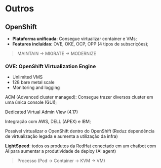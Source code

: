 # Outros

## OpenShift

- **Plataforma unificada**: Consegue virtualizar container e VMs;
- **Features incluídas**: OVE, OKE, OCP, OPP (4 tipos de subscrições);

> MAINTAIN -> MIGRATE -> MODERNIZE
  
### OVE: OpenShift Virtualization Engine

- Unlimited VMS
- 128 bare metal scale
- Monitoring and logging

ACM (Advanced cluster managed): Consegue trazer diversos cluster em uma única console (GUI);

Dedicated Virtual Admin View (4.17)

Integração com AWS, DELL (APEX) e IBM;

Possível virtualizar o OpenShift dentro do OpenShift (Reduz dependência de virtualização legada e aumenta a utilização da infra)

**LightSpeed**: todos os produtos da RedHat conectado em um chatbot com AI para aumentar a produtividade de deploy (AI agent)

> Processo (Pod -> Container -> KVM -> VM)
